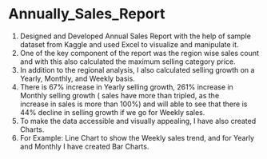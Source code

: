 # Annually_Sales_Report
1. Designed and Developed Annual Sales Report with the help of sample dataset from Kaggle and used Excel to visualize and manipulate it.
2. One of the key component of the report was the region wise sales count and with this also calculated the maximum selling category price.
3. In addition to the regional analysis, I also calculated selling growth on a Yearly, Monthly, and Weekly basis.
4. There is 67% increase in Yearly selling growth, 261% increase in Monthly selling growth ( sales have more than tripled, as the    
   increase in sales is more than 100%) and will able to see that there is 44% decline in selling growth if we go for Weekly sales.
6. To make the data accessible and visually appealing, I have also created Charts.
7. For Example: Line Chart to show the Weekly sales trend, and for Yearly and Monthly I have created Bar Charts. 
